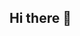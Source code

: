 ## Hi there 👋

<!--
**conan290/conan290** is a ✨ _special_ ✨ repository because its `README.md` (this file) appears on your GitHub profile.

Here are some ideas to get you started:

🔭 I’m currently working on enhancing my skills as a QA Engineer by working on personal projects and contributing to open-source testing efforts.
🌱 I’m currently learning advanced API testing techniques and Selenium WebDriver automation, as well as deepening my understanding of CI/CD pipelines.
👯 I’m looking to collaborate on projects related to test automation and software quality assurance, especially in API testing and web application testing.
🤔 I’m looking for help with learning new tools and frameworks for QA automation and improving my test coverage strategies.
💬 Ask me about manual testing, API testing, Selenium WebDriver automation, or anything related to quality assurance!
📫 How to reach me: [Your email] or via GitHub messages.
😄 Pronouns: he/him.
-->
